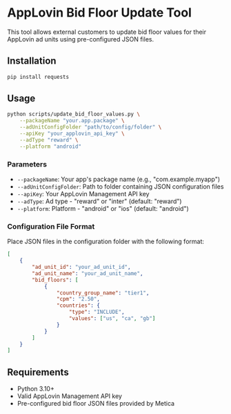 # AppLovin Bid Floor Update Tool

This tool allows external customers to update bid floor values for their AppLovin ad units using pre-configured JSON files.

## Installation

```bash
pip install requests
```

## Usage

```bash
python scripts/update_bid_floor_values.py \
    --packageName "your.app.package" \
    --adUnitConfigFolder "path/to/config/folder" \
    --apiKey "your_applovin_api_key" \
    --adType "reward" \
    --platform "android"
```

### Parameters

- `--packageName`: Your app's package name (e.g., "com.example.myapp")
- `--adUnitConfigFolder`: Path to folder containing JSON configuration files
- `--apiKey`: Your AppLovin Management API key
- `--adType`: Ad type - "reward" or "inter" (default: "reward")
- `--platform`: Platform - "android" or "ios" (default: "android")

### Configuration File Format

Place JSON files in the configuration folder with the following format:

```json
[
    {
        "ad_unit_id": "your_ad_unit_id",
        "ad_unit_name": "your_ad_unit_name",
        "bid_floors": [
            {
                "country_group_name": "tier1",
                "cpm": "2.50",
                "countries": {
                    "type": "INCLUDE",
                    "values": ["us", "ca", "gb"]
                }
            }
        ]
    }
]
```

## Requirements

- Python 3.10+
- Valid AppLovin Management API key
- Pre-configured bid floor JSON files provided by Metica